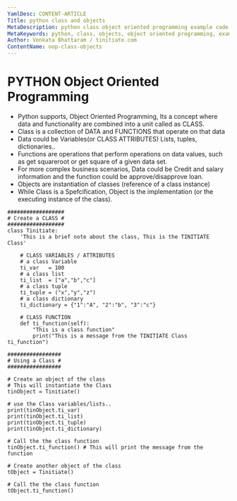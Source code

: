 ```yaml
---
YamlDesc: CONTENT-ARTICLE
Title: python class and objects
MetaDescription: python class object oriented programming example code, tutorials
MetaKeywords: python, class, objects, object oriented programming, example code, tutorials
Author: Venkata Bhattaram / tinitiate.com
ContentName: oop-class-objects
---
```


# PYTHON Object Oriented Programming
* Python supports, Object Oriented Programming, Its a concept where data and
  functionality are combined into a unit called as CLASS.
* Class is a collection of DATA and FUNCTIONS that operate on that data
* Data could be Variables(or CLASS ATTRIBUTES) Lists, tuples, dictionaries..
* Functions are operations that perform operations on data values,
  such as get squareroot or get square of a given data set.
* For more complex business scenarios, Data could be Credit and salary
  information and the function could be approve/disapprove loan.
* Objects are instantiation of classes (reference of a class instance)
* While Class is a Spefcification, Object is the implementation 
  (or the executing instance of the class).
```
##################
# Create a CLASS #
##################
class Tinitiate:
    'This is a brief note about the class, This is the TINITIATE Class'
    
    # CLASS VARIABLES / ATTRIBUTES
    # a class Variable
    ti_var   = 100
    # a class list
    ti_list  = ["a","b","c"]
    # a class tuple
    ti_tuple = ("x","y","z")
    # a class dictionary
    ti_dictionary = {"1":"A", "2":"b", "3":"c"}

    # CLASS FUNCTION
    def ti_function(self):
        "This is a class function"
        print("This is a message from the TINITIATE Class ti_function")

#################
# Using a Class #
#################

# Create an object of the class
# This will instantiate the Class
tinObject = Tinitiate()

# use the Class variables/lists..
print(tinObject.ti_var)
print(tinObject.ti_list)
print(tinObject.ti_tuple)
print(tinObject.ti_dictionary)

# Call the the class function
tinObject.ti_function() # This will print the message from the function

# Create another object of the class
tObject = Tinitiate()

# Call the the class function
tObject.ti_function()
```
